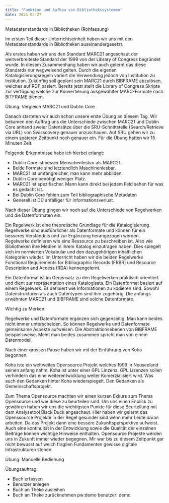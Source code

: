 ```yaml
---
title: "Funktion und Aufbau von Bibliothekssystemen"
date: 2024-02-27
---
```


Metadatenstandards in Bibliotheken (Rohfassung)

Im ersten Teil dieser Unterrichtseinheit haben wir uns mit den Metadatenstandards in Bibliotheken auseinandergesetzt.

Als erstes haben wir uns den Standard MARC21 angeschaut der weitverbreiteste Standard der 1999 von der Library of Congress begründet wurde. In diesem Zusammenhang haben wir auch gelernt das diese Standards nur wegweisend gelten. Durch die eigenen Katalogisierungsregeln variert die Verwendung jedoch von Institution zu Institution. Zukünftig soll geplant sein MARC21 durch BIBFRAME abzulösen, welches auf RDF basiert. Bereits jetzt stellt die Library of Congress Skripte zur verfügung welche zur Konvertierung ausgewählter MARC-Formate nach BITFRAME dienen.


Übung: Vergleich MARC21 und Dublin Core

Danach starteten wir auch schon unsere erste Übung an diesem Tag. Wir bekamen den Auftrag uns die Unterschiede zwischen MARC21 und Dublin Core anhand zweier Datensätze über die SRU-Schnittstelle (Search/Retrieve via URL) von Swisscovery genauer anzuschauen. Auf SRU gehen wir zu einem späteren Zeitpunkt noch genauer ein. Für die Übung hatten wir 15 Minuten Zeit.

Folgende Erkenntnisse habe ich hierbei erlangt:

- Dublin Core ist besser Menschenlesbar als MARC21.
- Beide Formate sind letztendlich Maschinenlesbar.
- MARC21 ist umfangreicher, man kann mehr abbilden.
- Dublin Core benötigt weniger Platz.
- MARC21 ist spezifischer. Mann kann direkt bei jedem Feld sehen für was es gedacht ist.
- Bei Dublin Core fehlen zum Teil bibliographische Metadaten
- Generell ist DC anfälliger für Informationsverlust.


Nach dieser Übung gingen wir noch auf die Unterschiede von Regelwerken und die Datenformaten ein.

Ein Regelwerk ist eine theoretische Grundlage für die Katalogisierung. Regelwerke sind ausführlicher als Datenformate und können für ein besseres Verständnis und zur Ergänzung herangezogen werden. Regelwerke definieren wie eine Ressource zu beschreiben ist. Also wie Bibliotheken ihre Medien in ihrem Katalog einzutragen haben. Dies spiegelt sich im normierten Vokabular und den dazugehörigen inhaltlichen Kategorien wieder.
Im Unterricht haben wir die beiden Regelwerke Functional Requirements for Bibliographic Records (FRBR) und Resource Description and Access (RDA) kennengelernt.

Ein Datenformat ist im Gegensatz zu den Regelwerken praktisch orientiert und dient zur repräsentation eines Katalogisats. Ein Datenformat basiert auf einem Regelwerk. Es definiert wie Informationen zu kodieren sind. Sowohl Datenstrukturen als auch Datentypen sind ihm zugehörig.
Die anfangs erwähnten MARC21 und BIBFRAME sind solche Datenformate.

Wichtig zu Merken:

Regelwerke und Datenformate ergänzen sich gegenseitig. Man kann beides nicht immer unterscheiden. So können Regelwerke und Datenformate gemeinsame Aspekte aufweisen. Die Abstraktionsebenen von BIBFRAME beispielsweise. Meint man beides zusammen spricht man von einem Datenmodell.

Nach einer grossen Pause haben wir mit der Einführung von Koha begonnen.

Koha iste ein weltweites Opensource Projekt welches 1999 in Neuseeland seinen anfang nahm. Koha ist unter einer GPL Linzenz. GPL Lizenzen sollen verhindern das eine weiterentwicklung weiter Komerzialisiert wird. Was auch den Gedanken hinter Koha wiederspiegelt. Den Gedanken als Gemeinschaftsprojekt.

Zum Thema Opensource machten wir einen kurzen Exkurs zum Thema Opensource und wie diese zu beurteilen sind.
Um uns einen Enblick zu gewähren haben wir uns die wichtigsten Punkte für diese Beurteilung mit dem Analysetool Black Duck angeschaut.
Hier haben wir gelernt das Openssource Projekte in der Regel gesünder sind wenn mehr Leute daran arbeiten. Da das Projekt dann eine bessere Zukunftsperspektive aufweist. Auch eine kontinuität in der Entwicklung sowie die Qualität der einzelnen Beiträge können wichtige Hinweise enthalten. Opensource Projekte werden uns in Zukunft immer wieder begegnen. Mir war bis zu diesem Zeitpunkt gar nicht bewusst auf welch fragilen Fundamenten gewisse digitale Infrastrukturen stehen.

Übung: Manuelle Bedienung

Übungsauftrag:

- Buch erfassen
- Benutzer anlegen
- Buch an Theke ausleihen
- Buch an Theke zurücknehmen
 pw:demo
benutzer: demo




